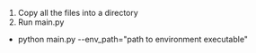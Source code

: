 1. Copy all the files into a directory
2. Run main.py
  - python main.py --env_path="path to environment executable"
